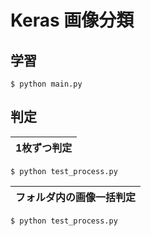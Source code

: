 # Keras 画像分類

## 学習
```shell
$ python main.py
```

## 判定
| 1枚ずつ判定 |
| ----------- |
```shell
$ python test_process.py
```


| フォルダ内の画像一括判定 |
| ------------------------ |
```shell
$ python test_process.py
````

